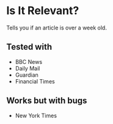 # Is It Relevant?

Tells you if an article is over a week old.

## Tested with

- BBC News
- Daily Mail
- Guardian
- Financial Times

## Works but with bugs

- New York Times

